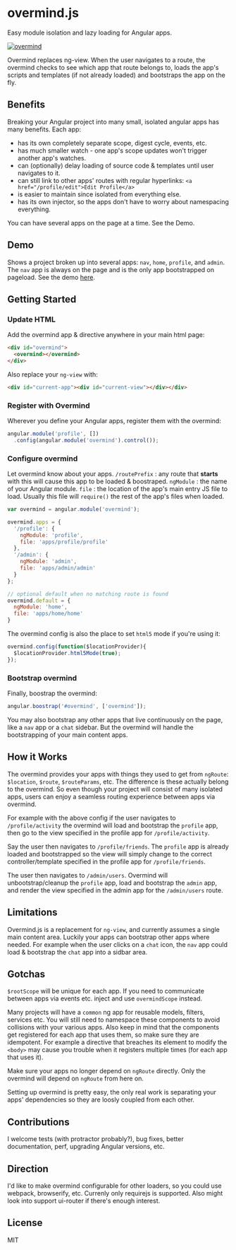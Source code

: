 # overmind.js
Easy module isolation and lazy loading for Angular apps.

[![overmind](http://i.gyazo.com/b6fd9898f64efc2024eb4d73777e6b56.png)](http://en.wikipedia.org/wiki/Characters_of_StarCraft#The_Overmind)

Overmind replaces ng-view. When the user navigates to a route, the overmind checks to see which app that route belongs to, loads the app's scripts and templates (if not already loaded) and bootstraps the app on the fly.

## Benefits
Breaking your Angular project into many small, isolated angular apps has many benefits. Each app:
- has its own completely separate scope, digest cycle, events, etc.
- has much smaller watch - one app's scope updates won't trigger another app's watches.
- can (optionally) delay loading of source code & templates until user navigates to it.
- can still link to other apps' routes with regular hyperlinks: `<a href="/profile/edit">Edit Profile</a>`
- is easier to maintain since isolated from everything else.
- has its own injector, so the apps don't have to worry about namespacing everything.

You can have several apps on the page at a time. See the Demo.

## Demo
Shows a project broken up into several apps: `nav`, `home`, `profile`, and `admin`.
The `nav` app is always on the page and is the only app bootstrapped on pageload.
See the demo [here](http://geddski.github.io/overmind).

## Getting Started

### Update HTML

Add the overmind app & directive anywhere in your main html page:

```html
<div id="overmind">
  <overmind></overmind>
</div>
```

Also replace your `ng-view` with:

```html
<div id="current-app"><div id="current-view"></div></div>
```

### Register with Overmind
Wherever you define your Angular apps, register them with the overmind:
```js
angular.module('profile', [])
  .config(angular.module('overmind').control());
```

### Configure overmind
Let overmind know about your apps.
`/routePrefix` : any route that **starts** with this will cause this app to be loaded & boostraped. 
`ngModule` : the name of your Angular module.
`file` : the location of the app's main entry JS file to load. Usually this file will `require()` the rest of the app's files when loaded.

```js
var overmind = angular.module('overmind');

overmind.apps = {
  '/profile': {
    ngModule: 'profile',
    file: 'apps/profile/profile'
  },
  '/admin': {
    ngModule: 'admin',
    file: 'apps/admin/admin'
  }
};

// optional default when no matching route is found
overmind.default = { 
  ngModule: 'home', 
  file: 'apps/home/home'
}
```

The overmind config is also the place to set `html5` mode if you're using it:

```js
overmind.config(function($locationProvider){
  $locationProvider.html5Mode(true);
});
```

### Bootstrap overmind
Finally, boostrap the overmind:
```js
angular.boostrap('#overmind', ['overmind']);
```
You may also bootstrap any other apps that live continuously on the page, like a `nav` app or a `chat` sidebar. But the overmind will handle the bootstrapping of your main content apps.


## How it Works
The overmind provides your apps with things they used to get from `ngRoute`: `$location`, `$route`, `$routeParams`, etc. The difference is these actually belong to the overmind. So even though your project will consist of many isolated apps, users can enjoy a seamless routing experience between apps via overmind.

For example with the above config if the user navigates to `/profile/activity` the overmind will load and bootstrap the `profile` app, then go to the view specified in the profile app for `/profile/activity`.

Say the user then navigates to `/profile/friends`. The `profile` app is already loaded and bootstrapped so 
the view will simply change to the correct controller/template specified in the profile app for `/profile/friends`.

The user then navigates to `/admin/users`. Overmind will unbootstrap/cleanup the `profile` app, load and bootstrap the `admin` app, and render the view specified in the admin app for the `/admin/users` route. 


## Limitations
Overmind.js is a replacement for `ng-view`, and currently assumes a single main content area. Luckily 
your apps can bootstrap other apps where needed. For example when the user clicks on a `chat` icon,
the `nav` app could load & bootstrap the `chat` app into a sidbar area.

## Gotchas
`$rootScope` will be unique for each app. If you need to communicate between apps
via events etc. inject and use `overmindScope` instead.

Many projects will have a `common` ng app for reusable models, filters, services etc.
You will still need to namespace these components to avoid collisions with your various apps.
Also keep in mind that the components get registered for each app that uses them, so 
make sure they are idempotent. For example a directive that breaches its element to 
modify the `<body>` may cause you trouble when it registers multiple times (for each app that uses it).

Make sure your apps no longer depend on `ngRoute` directly. Only the overmind will depend on `ngRoute` from here on.

Setting up overmind is pretty easy, the only real work is separating your apps' dependencies so they are loosly coupled from each other.

## Contributions
I welcome tests (with protractor probably?), bug fixes, better documentation, perf, upgrading Angular versions, etc.

## Direction
I'd like to make overmind configurable for other loaders, so you could use webpack, browserify, etc. Currenly only requirejs is supported. Also might look into support ui-router if there's enough interest.

## License
MIT
